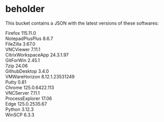 # beholder
This bucket contains a JSON with the latest versions of these softwares:

Firefox            115.11.0         
NotepadPlusPlus    8.6.7            
FileZilla          3.67.0           
VNCViewer          7.11.1           
CitrixWorkspaceApp 24.3.1.97        
GitForWin          2.45.1           
7zip               24.06            
GithubDesktop      3.4.0            
VMWareHorizon      8.12.1.23531249  
Putty              0.81             
Chrome             125.0.6422.113   
VNCServer          7.11.1           
ProcessExplorer    17.06            
Edge               125.0.2535.67    
Python             3.12.3           
WinSCP             6.3.3            



